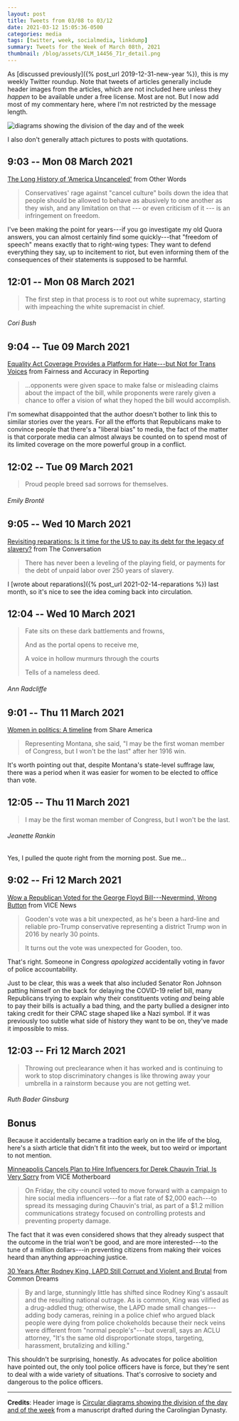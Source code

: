 ```yaml
---
layout: post
title: Tweets from 03/08 to 03/12
date: 2021-03-12 15:05:36-0500
categories: media
tags: [twitter, week, socialmedia, linkdump]
summary: Tweets for the Week of March 08th, 2021
thumbnail: /blog/assets/CLM_14456_71r_detail.png
---
```


As [discussed previously]({% post_url 2019-12-31-new-year %}), this is my weekly Twitter roundup.  Note that tweets of articles generally include header images from the articles, which are not included here unless they *happen* to be available under a free license.  Most are not.  But I now add most of my commentary here, where I'm not restricted by the message length.

![diagrams showing the division of the day and of the week](/blog/assets/CLM_14456_71r_detail.png "diagrams showing the division of the day and of the week")

I also don't generally attach pictures to posts with quotations.

## 9:03 -- Mon 08 March 2021

[<i class="fab fa-twitter-square"></i>](https://jcolag.github.io/twitter/1368925219528744970) [The Long History of ‘America Uncanceled'](https://otherwords.org/the-long-history-of-america-uncanceled/) from Other Words

 > Conservatives' rage against "cancel culture" boils down the idea that people should be allowed to behave as abusively to one another as they wish, and any limitation on that --- or even criticism of it --- is an infringement on freedom.

I've been making the point for years---if you go investigate my old Quora answers, you can almost certainly find some quickly---that "freedom of speech" means exactly that to right-wing types:  They want to defend everything they say, up to incitement to riot, but even informing them of the consequences of their statements is supposed to be harmful.

## 12:01 -- Mon 08 March 2021

[<i class="fab fa-twitter"></i>](https://jcolag.github.io/twitter/1368970014523465728)

 > The first step in that process is to root out white supremacy, starting with impeaching the white supremacist in chief.

###### Cori Bush

## 9:04 -- Tue 09 March 2021

[<i class="fab fa-twitter-square"></i>](https://jcolag.github.io/twitter/1369287858859687936) [Equality Act Coverage Provides a Platform for Hate---but Not for Trans Voices](https://fair.org/home/equality-act-coverage-provides-a-platform-for-hate-but-not-for-trans-voices/) from Fairness and Accuracy in Reporting

 > ...opponents were given space to make false or misleading claims about the impact of the bill, while proponents were rarely given a chance to offer a vision of what they hoped the bill would accomplish.

I'm somewhat disappointed that the author doesn't bother to link this to similar stories over the years.  For all the efforts that Republicans make to convince people that there's a "liberal bias" to media, the fact of the matter is that corporate media can almost always be counted on to spend most of its limited coverage on the more powerful group in a conflict.

## 12:02 -- Tue 09 March 2021

[<i class="fab fa-twitter"></i>](https://jcolag.github.io/twitter/1369332653984464897)

 > Proud people breed sad sorrows for themselves.

###### Emily Brontë

## 9:05 -- Wed 10 March 2021

[<i class="fab fa-twitter-square"></i>](https://jcolag.github.io/twitter/1369650498459025422) [Revisiting reparations: Is it time for the US to pay its debt for the legacy of slavery?](https://theconversation.com/revisiting-reparations-is-it-time-for-the-us-to-pay-its-debt-for-the-legacy-of-slavery-151972) from The Conversation

 > There has never been a leveling of the playing field, or payments for the debt of unpaid labor over 250 years of slavery.

I [wrote about reparations]({% post_url 2021-02-14-reparations %}) last month, so it's nice to see the idea coming back into circulation.

## 12:04 -- Wed 10 March 2021

[<i class="fab fa-twitter"></i>](https://jcolag.github.io/twitter/1369695545179054082)

 > Fate sits on these dark battlements and frowns,
 >
 > And as the portal opens to receive me,
 >
 > A voice in hollow murmurs through the courts
 >
 > Tells of a nameless deed.

###### Ann Radcliffe

## 9:01 -- Thu 11 March 2021

[<i class="fab fa-twitter-square"></i>](https://jcolag.github.io/twitter/1370011879523852293) [Women in politics: A timeline](https://share.america.gov/women-in-politics-timeline/) from Share America

 > Representing Montana, she said, "I may be the first woman member of Congress, but I won't be the last" after her 1916 win.

It's worth pointing out that, despite Montana's state-level suffrage law, there was a period when it was easier for women to be elected to office than vote.

## 12:05 -- Thu 11 March 2021

[<i class="fab fa-twitter"></i>](https://jcolag.github.io/twitter/1370058184669417478)

 > I may be the first woman member of Congress, but I won't be the last.

###### Jeanette Rankin

Yes, I pulled the quote right from the morning post.  Sue me...

## 9:02 -- Fri 12 March 2021

[<i class="fab fa-twitter-square"></i>](https://jcolag.github.io/twitter/1370374519043538946) [Wow a Republican Voted for the George Floyd Bill---Nevermind, Wrong Button](https://www.vice.com/en/article/g5bezq/wow-a-republican-voted-for-the-george-floyd-bilnevermind-wrong-button) from VICE News

 > Gooden's vote was a bit unexpected, as he's been a hard-line and reliable pro-Trump conservative representing a district Trump won in 2016 by nearly 30 points.
 >
 > It turns out the vote was unexpected for Gooden, too.

That's right.  Someone in Congress *apologized* accidentally voting in favor of police accountability.

Just to be clear, this was a week that also included Senator Ron Johnson patting himself on the back for delaying the COVID-19 relief bill, many Republicans trying to explain why their constituents voting *and* being able to pay their bills is actually a bad thing, and the party bullied a designer into taking credit for their CPAC stage shaped like a Nazi symbol.  If it was previously too subtle what side of history they want to be on, they've made it impossible to miss.

## 12:03 -- Fri 12 March 2021

[<i class="fab fa-twitter"></i>](https://jcolag.github.io/twitter/1370420069445042185)

 > Throwing out preclearance when it has worked and is continuing to work to stop discriminatory changes is like throwing away your umbrella in a rainstorm because you are not getting wet.

###### Ruth Bader Ginsburg

## Bonus

Because it accidentally became a tradition early on in the life of the blog, here's a sixth article that didn't fit into the week, but too weird or important to not mention.

<i class="fas fa-square"></i> [Minneapolis Cancels Plan to Hire Influencers for Derek Chauvin Trial, Is Very Sorry](https://www.vice.com/en/article/93w7na/minneapolis-cancels-plan-to-hire-influencers-for-derek-chauvin-trial) from VICE Motherboard

 > On Friday, the city council voted to move forward with a campaign to hire social media influencers---for a flat rate of $2,000 each---to spread its messaging during Chauvin's trial, as part of a $1.2 million communications strategy focused on controlling protests and preventing property damage.

The fact that it was even considered shows that they already suspect that the outcome in the trial won't be good, and are more interested---to the tune of a million dollars---in preventing citizens from making their voices heard than anything approaching justice.

<i class="fas fa-square"></i> [30 Years After Rodney King, LAPD Still Corrupt and Violent and Brutal](https://www.commondreams.org/further/2021/03/03/30-years-after-rodney-king-lapd-still-corrupt-and-violent-and-brutal) from Common Dreams

 > By and large, stunningly little has shifted since Rodney King's assault and the resulting national outrage. As is common, King was vilified as a drug-addled thug; otherwise, the LAPD made small changes---adding body cameras, reining in a police chief who argued black people were dying from police chokeholds because their neck veins were different from "normal people's"---but overall, says an ACLU attorney, "It's the same old disproportionate stops, targeting, harassment, brutalizing and killing."

This shouldn't be surprising, honestly.  As advocates for police abolition have pointed out, the only tool police officers have is force, but they're sent to deal with a wide variety of situations.  That's corrosive to society and dangerous to the police officers.

* * *

**Credits**:  Header image is [Circular diagrams showing the division of the day and of the week](https://en.wikipedia.org/wiki/Week#/media/File:CLM_14456_71r_detail.jpg) from a manuscript drafted during the Carolingian Dynasty.
